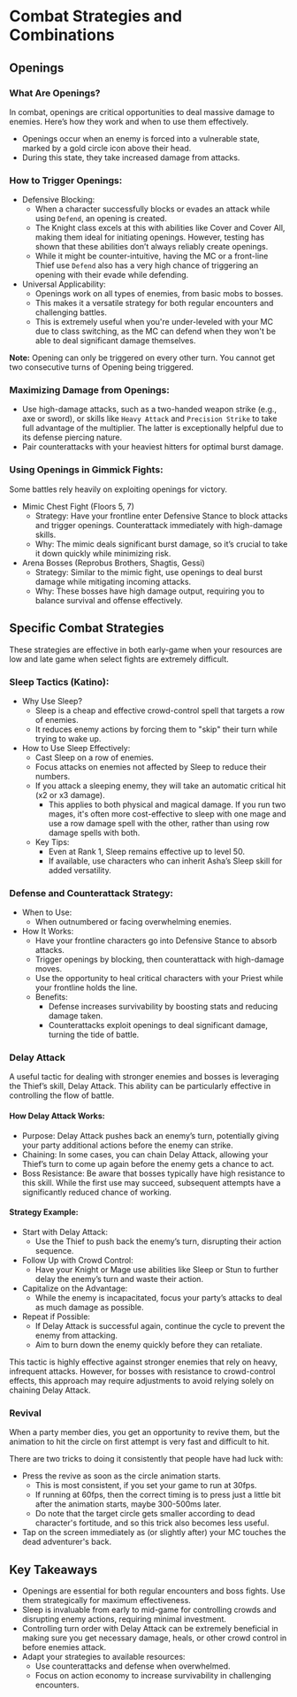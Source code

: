 # Combat Strategies and Combinations
## Openings
### What Are Openings?
In combat, openings are critical opportunities to deal massive damage to enemies. Here’s how they work and when to use them effectively.

* Openings occur when an enemy is forced into a vulnerable state, marked by a gold circle icon above their head.
* During this state, they take increased damage from attacks.

### How to Trigger Openings:
* Defensive Blocking:
    * When a character successfully blocks or evades an attack while using `Defend`, an opening is created.
    * The Knight class excels at this with abilities like Cover and Cover All, making them ideal for initiating openings. However, testing has shown that these abilities don’t always reliably create openings.
    * While it might be counter-intuitive, having the MC or a front-line Thief use `Defend` also has a very high chance of triggering an opening with their evade while defending.
* Universal Applicability:
    * Openings work on all types of enemies, from basic mobs to bosses.
    * This makes it a versatile strategy for both regular encounters and challenging battles.
    * This is extremely useful when you're under-leveled with your MC due to class switching, as the MC can defend when they won't be able to deal significant damage themselves.

**Note:** Opening can only be triggered on every other turn. You cannot get two consecutive turns of Opening being triggered.

### Maximizing Damage from Openings:
* Use high-damage attacks, such as a two-handed weapon strike (e.g., axe or sword), or skills like `Heavy Attack` and `Precision Strike` to take full advantage of the multiplier. The latter is exceptionally helpful due to its defense piercing nature.
* Pair counterattacks with your heaviest hitters for optimal burst damage.

### Using Openings in Gimmick Fights:
Some battles rely heavily on exploiting openings for victory.

* Mimic Chest Fight (Floors 5, 7)
    * Strategy: Have your frontline enter Defensive Stance to block attacks and trigger openings. Counterattack immediately with high-damage skills.
    * Why: The mimic deals significant burst damage, so it’s crucial to take it down quickly while minimizing risk.
* Arena Bosses (Reprobus Brothers, Shagtis, Gessi)
    * Strategy: Similar to the mimic fight, use openings to deal burst damage while mitigating incoming attacks.
    * Why: These bosses have high damage output, requiring you to balance survival and offense effectively.

## Specific Combat Strategies
These strategies are effective in both early-game when your resources are low and late game when select fights are extremely difficult.

### Sleep Tactics (Katino):
* Why Use Sleep?
    * Sleep is a cheap and effective crowd-control spell that targets a row of enemies.
    * It reduces enemy actions by forcing them to "skip" their turn while trying to wake up.
* How to Use Sleep Effectively:
    * Cast Sleep on a row of enemies.
    * Focus attacks on enemies not affected by Sleep to reduce their numbers.
    * If you attack a sleeping enemy, they will take an automatic critical hit (x2 or x3 damage).
        * This applies to both physical and magical damage. If you run two mages, it's often more cost-effective to sleep with one mage and use a row damage spell with the other, rather than using row damage spells with both.
    * Key Tips:
        * Even at Rank 1, Sleep remains effective up to level 50.
        * If available, use characters who can inherit Asha’s Sleep skill for added versatility.

### Defense and Counterattack Strategy:
* When to Use:
    * When outnumbered or facing overwhelming enemies.
* How It Works:
    * Have your frontline characters go into Defensive Stance to absorb attacks.
    * Trigger openings by blocking, then counterattack with high-damage moves.
    * Use the opportunity to heal critical characters with your Priest while your frontline holds the line.
    * Benefits:
        * Defense increases survivability by boosting stats and reducing damage taken.
        * Counterattacks exploit openings to deal significant damage, turning the tide of battle.

### Delay Attack
A useful tactic for dealing with stronger enemies and bosses is leveraging the Thief’s skill, Delay Attack. This ability can be particularly effective in controlling the flow of battle.

#### How Delay Attack Works:
* Purpose: Delay Attack pushes back an enemy’s turn, potentially giving your party additional actions before the enemy can strike.
* Chaining: In some cases, you can chain Delay Attack, allowing your Thief’s turn to come up again before the enemy gets a chance to act.
* Boss Resistance: Be aware that bosses typically have high resistance to this skill. While the first use may succeed, subsequent attempts have a significantly reduced chance of working.

#### Strategy Example:
* Start with Delay Attack:
    * Use the Thief to push back the enemy’s turn, disrupting their action sequence.
* Follow Up with Crowd Control:
    * Have your Knight or Mage use abilities like Sleep or Stun to further delay the enemy’s turn and waste their action.
* Capitalize on the Advantage:
    * While the enemy is incapacitated, focus your party’s attacks to deal as much damage as possible.
* Repeat if Possible:
    * If Delay Attack is successful again, continue the cycle to prevent the enemy from attacking.
    * Aim to burn down the enemy quickly before they can retaliate.

This tactic is highly effective against stronger enemies that rely on heavy, infrequent attacks. However, for bosses with resistance to crowd-control effects, this approach may require adjustments to avoid relying solely on chaining Delay Attack.

### Revival

When a party member dies, you get an opportunity to revive them, but the
animation to hit the circle on first attempt is very fast and difficult to
hit.

There are two tricks to doing it consistently that people have had luck with:

* Press the revive as soon as the circle animation starts.
   * This is most consistent, if you set your game to run at 30fps.
   * If running at 60fps, then the correct timing is to press just a little bit after the animation starts, maybe 300-500ms later.
   * Do note that the target circle gets smaller according to dead character's fortitude, and so this trick also becomes less useful.
* Tap on the screen immediately as (or slightly after) your MC touches the dead adventurer's back.

## Key Takeaways
* Openings are essential for both regular encounters and boss fights. Use them strategically for maximum effectiveness.
* Sleep is invaluable from early to mid-game for controlling crowds and disrupting enemy actions, requiring minimal investment.
* Controlling turn order with Delay Attack can be extremely beneficial in making sure you get necessary damage, heals, or other crowd control in before enemies attack.
* Adapt your strategies to available resources:
    * Use counterattacks and defense when overwhelmed.
    * Focus on action economy to increase survivability in challenging encounters.
